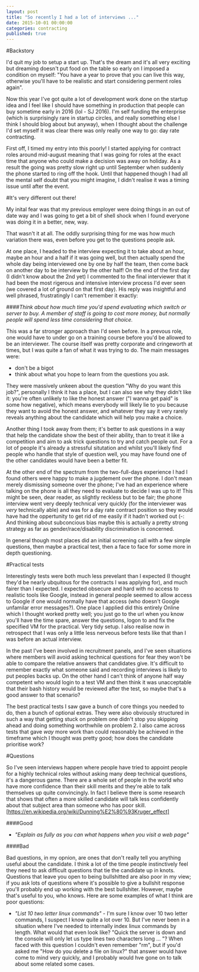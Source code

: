 ```yaml
---
layout: post
title: "So recently I had a lot of interviews ..."
date: 2015-10-01 00:00:00
categories: contracting
published: true
---
```

#Backstory

 I'd quit my job to setup a start up. That's the dream and it's all very exciting but dreaming doesn't put food on the table so early on I imposed a condition on myself: "You have a year to prove that you can live this way, otherwise you'll have to be realistic and start considering perment roles again".

Now this year I've got quite a lot of development work done on the startup idea and I feel like I should have something in production that people can buy sometime early in 2016 (lol - SJ 2016). I'm self funding the enterprise (which is surprisingly rare in startup circles, and really something else I think I should blog about but anyway), when I thought about the challenge I'd set myself it was clear there was only really one way to go: day rate contracting.

First off, I timed my entry into this poorly! I started applying for contract roles around mid-august meaning that I was going for roles at the exact time that anyone who could make a decision was away on holiday. As a result the going was pretty slow right up until September when suddenly the phone started to ring off the hook. Until that happened though I had all the mental self doubt that you might imagine, I didn't realise it was a timing issue until after the event.

#It's very different out there!

My inital fear was that my previous employer were doing things in an out of date way and I was going to get a bit of shell shock when I found everyone was doing it in a better, new, way.

That wasn't it at all. The oddly surprising thing for me was how much variation there was, even before you get to the questions people ask.

At one place, I headed to the interview expecting it to take about an hour, maybe an hour and a half if it was going well, but then actually spend the whole day being interviewed one by one by half the team, then come back on another day to be interview by the other half! On the end of the first day (I didn't know about the 2nd yet) I commented to the final interviewer that it had been the most rigerous and intensive interview process I'd ever seen (we covered a lot of ground on that first day). His reply was insightful and well phrased, frustratingly I can't remember it exactly:

####*Think about how much time you'd spend evaluating which switch or server to buy. A member of staff is going to cost more money, but normally people will spend less time considering that choice.*

This was a far stronger approach than I'd seen before. In a prevous role, one would have to under go on a training course before you'd be allowed to be an interviewer. The course itself was pretty corporate and cringeworth at times, but I was quite a fan of what it was trying to do. The main messages were:

* don't be a bigot
* think about what you hope to learn from the questions you ask.

They were massively unkeen about the question "Why do you want this job?", personally I think it has a place, but I can also see why they didn't like it: you're often unlikely to like the honest answer ("I wanna get paid" is some how negative), which means everybody will likely lie to you because they want to avoid the honest answer, and whatever they say it very rarely reveals anything about the candidate which will help you make a choice.

Another thing I took away from them; it's better to ask questions in a way that help the candidate show the best of their ability, than to treat it like a competition and aim to ask trick questions to try and catch people out. For a lot of people it's already a stressful situtation and whilst you'll likely find people who handle that style of question well, you may have found one of the other candidates would have been a better fit.

At the other end of the spectrum from the two-full-days experience I had I found others were happy to make a jugdement over the phone. I don't mean merely dismissing someone over the phone; I've had an experience where talking on the phone is all they need to evaluate to decide I was up to it! This might be seen, dear reader, as slightly reckless but to be fair; the phone interview went very deeply technical very quickly (for the interviewer was *very* technically able) and was for a day rate contract position so they would have had the oppertunity to get rid of me easily if it hadn't worked out (-: And thinking about subconcious bias maybe this is actually a pretty strong strategy as far as gender/race/disability discrimination is concerned.

In general though most places did an initial screening call with a few simple
questions, then maybe a practical test, then a face to face for some more in
depth questioning.

#Practical tests

Interestingly tests were both much less prevelant than I expected (I thought they'd be nearly ubquitous for the contracts I was applying for), and much fairer than I expected. I expected obsecure and hard with no access to realistic tools like Google, instead in general people seemed to allow access to Google if one would normally have that access (who doesn't Google unfamilar error messages?). One place I applied did this entirely Online which I thought worked pretty well; you just go to the url when you know you'll have the time spare, answer the questions, logon to and fix the specified VM for the practical. Very tidy setup. I also realise now in retrospect that I was only a little less nerveous before tests like that than I was before an actual interview.

In the past I've been involved in recruitment panels, and I've seen situations where members will avoid asking technical questions for fear they won't be able to compare the relative answers that candidates give. It's difficult to remember exactly what someone said and recording interviews is likely to put peoples backs up. On the other hand I can't think of anyone half way competent who would login to a test VM and then think it was unacceptable that their bash history would be reviewed after the test, so maybe that's a good answer to that scenario?

The best practical tests I saw gave a bunch of core things you needed to do, then a bunch of optional extras. They were also obviously structured in such a way that getting stuck on problem one didn't stop you skipping ahead and doing something worthwhile on problem 2. I also came across tests that gave *way* more work than could reasonably be achieved in the timeframe which I thought was pretty good; how does the candidate prioritise work?

#Questions

So I've seen interviews happen where people have tried to appoint people for a highly technical roles without asking many deep technical questions, it's a dangerous game. There are a whole set of people in the world who have more confidence than their skill merits and they're able to talk themselves up quite convincingly. In fact I believe there is some research that shows that often a more skilled candidate will talk less confidently about that subject area than someone who has poor skill. [https://en.wikipedia.org/wiki/Dunning%E2%80%93Kruger_effect]

####Good

* *"Explain as fully as you can what happens when you visit a web page"*

####Bad

Bad questions, in my opnion, are ones that don't really tell you anything useful about the candidate. I think a lot of the time people instinctively feel they need to ask difficult questions that tie the candidate up in knots. Questions that leave you open to being bullshitted are also poor in my view; if you ask lots of questions where it's possible to give a bullshit response you'll probably end up working with the best bullshiter. However, maybe that's useful to you, who knows. Here are some examples of what I think are poor questions:

* *"List 10 two letter linux commands"* - I'm sure I know over 10 two letter commands, I suspect I know quite a lot over 10. But I've never been in a situation where I've needed to internally index linux commands by length. What would that even look like? "Quick the server is down and the console will only let us type lines two characters long ... "? When faced with this question I couldn't even remember "rm", but if you'd asked me "How do you delete a file on linux?" that answer would have come to mind very quickly, and I probably would hve gone on to talk about some related some cases.
